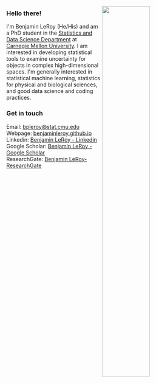<img align="right" src="http://benjaminleroy.github.io/images/me.jpg"
width="50%" />

### Hello there!
I'm Benjamin LeRoy (He/His) and am a PhD student in the [Statistics and Data Science Department](http://www.stat.cmu.edu/) at [Carnegie Mellon University](https://www.cmu.edu). I am interested in developing statistical tools to examine uncertainty for objects in complex high-dimensional spaces. I'm generally interested in statistical machine learning, statistics for physical and biological sciences, and good data science and coding practices.


### Get in touch
Email: <a href="mailto:bpleroy@stat.cmu.edu"> bpleroy@stat.cmu.edu </a>
<br>
Webpage: [benjaminleroy.github.io](http://benjaminleroy.github.io)
<br>
Linkedin: [Benjamin LeRoy - Linkedin](https://www.linkedin.com/in/benjamin-leroy-b5640344/)
<br>
Google Scholar: [Benjamin LeRoy - Google Scholar](https://scholar.google.com/citations?&user=FkAtHGAAAAAJ)
<br>
ResearchGate: [Benjamin LeRoy- ResearchGate](https://www.researchgate.net/profile/Benjamin_Leroy2)

<!-- [![benjaminleroy's GitHub Stats](https://github-readme-stats.vercel.app/api?username=benjaminleroy&show_icons=true)](https://github.com/benjaminleroy)
-->
